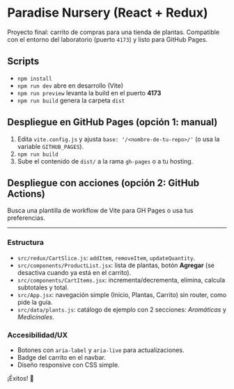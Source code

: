 # Paradise Nursery (React + Redux)

Proyecto final: carrito de compras para una tienda de plantas. Compatible con el entorno del laboratorio (puerto `4173`) y listo para GitHub Pages.

## Scripts
- `npm install`
- `npm run dev` abre en desarrollo (Vite)
- `npm run preview` levanta la build en el puerto **4173**
- `npm run build` genera la carpeta `dist`

## Despliegue en GitHub Pages (opción 1: manual)
1. Edita `vite.config.js` y ajusta `base: '/<nombre-de-tu-repo>/'` (o usa la variable `GITHUB_PAGES`).
2. `npm run build`
3. Sube el contenido de `dist/` a la rama `gh-pages` o a tu hosting.

## Despliegue con acciones (opción 2: GitHub Actions)
Busca una plantilla de workflow de Vite para GH Pages o usa tus preferencias.

---

### Estructura
- `src/redux/CartSlice.js`: `addItem`, `removeItem`, `updateQuantity`.
- `src/components/ProductList.jsx`: lista de plantas, botón **Agregar** (se desactiva cuando ya está en el carrito).
- `src/components/CartItems.jsx`: incrementa/decrementa, elimina, calcula subtotales y total.
- `src/App.jsx`: navegación simple (Inicio, Plantas, Carrito) sin router, como pide la guía.
- `src/data/plants.js`: catálogo de ejemplo con 2 secciones: *Aromáticas* y *Medicinales*.

### Accesibilidad/UX
- Botones con `aria-label` y `aria-live` para actualizaciones.
- Badge del carrito en el navbar.
- Diseño responsive con CSS simple.

¡Éxitos! 🍃
